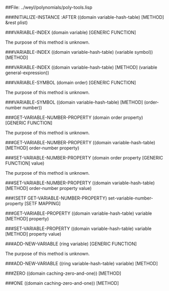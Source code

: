 
##File: ../weyl/polynomials/poly-tools.lisp 


###INITIALIZE-INSTANCE :AFTER ((domain variable-hash-table)            [METHOD]
                             &rest plist)

###VARIABLE-INDEX (domain variable)                          [GENERIC FUNCTION]

   The purpose of this method is unknown.

###VARIABLE-INDEX ((domain variable-hash-table) (variable symbol))     [METHOD]

###VARIABLE-INDEX ((domain variable-hash-table)                        [METHOD]
                 (variable general-expression))

###VARIABLE-SYMBOL (domain order)                            [GENERIC FUNCTION]

   The purpose of this method is unknown.

###VARIABLE-SYMBOL ((domain variable-hash-table)                       [METHOD]
                  (order-number number))

###GET-VARIABLE-NUMBER-PROPERTY (domain order property)      [GENERIC FUNCTION]

   The purpose of this method is unknown.

###GET-VARIABLE-NUMBER-PROPERTY ((domain variable-hash-table)          [METHOD]
                               order-number property)

###SET-VARIABLE-NUMBER-PROPERTY (domain order property       [GENERIC FUNCTION]
                               value)

   The purpose of this method is unknown.

###SET-VARIABLE-NUMBER-PROPERTY ((domain variable-hash-table)          [METHOD]
                               order-number property value)

###(SETF GET-VARIABLE-NUMBER-PROPERTY) set-variable-number-property  [SETF MAPPING]

###GET-VARIABLE-PROPERTY ((domain variable-hash-table) variable        [METHOD]
                        property)

###SET-VARIABLE-PROPERTY ((domain variable-hash-table) variable        [METHOD]
                        property value)

###ADD-NEW-VARIABLE (ring variable)                          [GENERIC FUNCTION]

   The purpose of this method is unknown.

###ADD-NEW-VARIABLE ((ring variable-hash-table) variable)              [METHOD]

###ZERO ((domain caching-zero-and-one))                                [METHOD]

###ONE ((domain caching-zero-and-one))                                 [METHOD]
